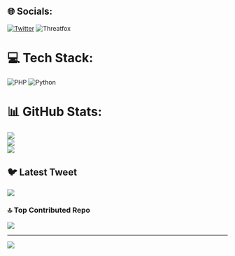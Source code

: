 
## 🌐 Socials:
[![Twitter](https://img.shields.io/badge/Twitter-%231DA1F2.svg?logo=Twitter&logoColor=white)](https://twitter.com/foulenzer) 
![Threatfox](https://threatfox.abuse.ch/user/2616/)

# 💻 Tech Stack:
![PHP](https://img.shields.io/badge/php-%23777BB4.svg?style=for-the-badge&logo=php&logoColor=white) ![Python](https://img.shields.io/badge/python-3670A0?style=for-the-badge&logo=python&logoColor=ffdd54)
# 📊 GitHub Stats:
![](https://github-readme-stats.vercel.app/api?username=foulenzer&theme=dark&hide_border=false&include_all_commits=true&count_private=true)<br/>
![](https://github-readme-streak-stats.herokuapp.com/?user=foulenzer&theme=dark&hide_border=false)<br/>
![](https://github-readme-stats.vercel.app/api/top-langs/?username=foulenzer&theme=dark&hide_border=false&include_all_commits=true&count_private=true&layout=compact)

## 🐦 Latest Tweet
[![](https://gtce.itsvg.in/api?username=foulenzer)](https://github.com/VishwaGauravIn/github-twitter-card-embed)

### 🔝 Top Contributed Repo
![](https://github-contributor-stats.vercel.app/api?username=foulenzer&limit=5&theme=dark&combine_all_yearly_contributions=true)

---
[![](https://visitcount.itsvg.in/api?id=foulenzer&icon=0&color=0)](https://visitcount.itsvg.in)

<!-- Proudly created with GPRM ( https://gprm.itsvg.in ) -->
